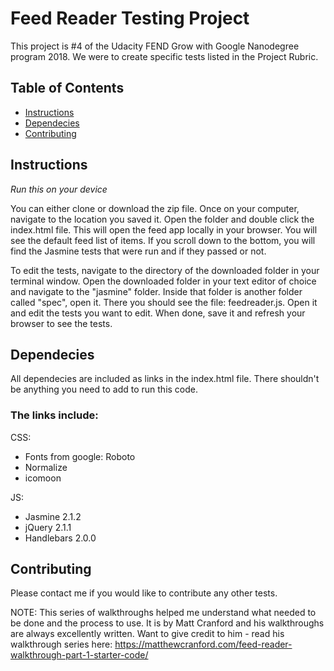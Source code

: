 # Feed Reader Testing Project

This project is #4 of the Udacity FEND Grow with Google Nanodegree program 2018.
We were to create specific tests listed in the Project Rubric.


## Table of Contents
* [Instructions](#instructions)
* [Dependecies](#dependecies)
* [Contributing](#contributing)


## Instructions
_Run this on your device_

You can either clone or download the zip file.  Once on your computer, navigate to the location you saved it.  Open the folder and double click the index.html file.  This will open the feed app locally in your browser. You will see the default feed list of items. If you scroll down to the bottom, you will find the Jasmine tests that were run and if they passed or not. 

To edit the tests, navigate to the directory of the downloaded folder in your terminal window.  Open the downloaded folder in your text editor of choice and navigate to the "jasmine" folder. Inside that folder is another folder called "spec", open it.  There you should see the file:  feedreader.js.  Open it and edit the tests you want to edit.  When done, save it and refresh your browser to see the tests. 


## Dependecies
All dependecies are included as links in the index.html file.  There shouldn't be anything you need to add to run this code.


### The links include:
CSS:
* Fonts from google:  Roboto
* Normalize
* icomoon

JS:
* Jasmine 2.1.2
* jQuery 2.1.1
* Handlebars 2.0.0


## Contributing
Please contact me if you would like to contribute any other tests.

NOTE:  This series of walkthroughs helped me understand what needed to be done and the process to use.  It is by Matt Cranford and his walkthroughs are always excellently written.  Want to give credit to him - read his walkthrough series here:  https://matthewcranford.com/feed-reader-walkthrough-part-1-starter-code/
